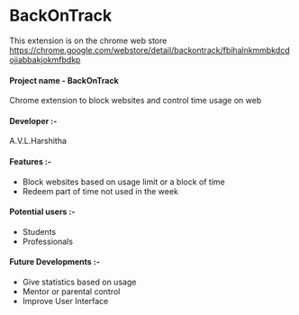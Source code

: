 # BackOnTrack

This extension is on the chrome web store
https://chrome.google.com/webstore/detail/backontrack/fbihalnkmmbkdcdojiabbakjokmfbdkp

#### Project name - BackOnTrack
Chrome extension to block websites and control time usage on web

#### Developer :-
A.V.L.Harshitha

#### Features :-
- Block websites based on usage limit or a block of time
- Redeem part of time not used in the week


#### Potential users :-
- Students
- Professionals

#### Future Developments :-
- Give statistics based on usage
- Mentor or parental control
- Improve User Interface


